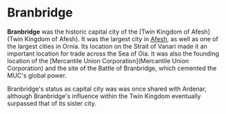 # Branbridge

**Branbridge** was the historic capital city of the [Twin Kingdom of Afesh](Twin Kingdom of Afesh). It was the largest city in [Afesh](Afesh), as well as one of the largest cities in Ornia. Its location on the Strait of Vanari made it an important location for trade across the Sea of Oia. It was also the founding location of the [Mercantile Union Corporation](Mercantile Union Corporation) and the site of the Battle of Branbridge, which cemented the MUC's global power.

Branbridge's status as capital city was was once shared with Ardenar, although Branbridge's influence within the Twin Kingdom eventually surpassed that of its sister city.

